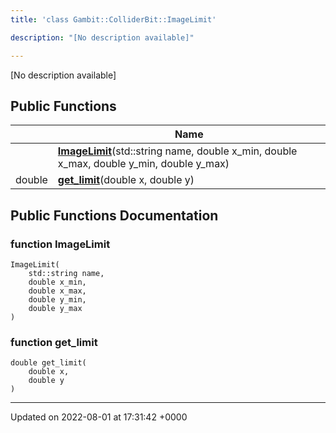```yaml
---
title: 'class Gambit::ColliderBit::ImageLimit'

description: "[No description available]"

---
```









[No description available]

## Public Functions

|                | Name           |
| -------------- | -------------- |
| | **[ImageLimit](/documentation/code/darkbit_developmentclasses/classgambit_1_1colliderbit_1_1imagelimit/#function-imagelimit)**(std::string name, double x_min, double x_max, double y_min, double y_max) |
| double | **[get_limit](/documentation/code/darkbit_developmentclasses/classgambit_1_1colliderbit_1_1imagelimit/#function-get-limit)**(double x, double y) |

## Public Functions Documentation

### function ImageLimit

```
ImageLimit(
    std::string name,
    double x_min,
    double x_max,
    double y_min,
    double y_max
)
```


### function get_limit

```
double get_limit(
    double x,
    double y
)
```


-------------------------------

Updated on 2022-08-01 at 17:31:42 +0000